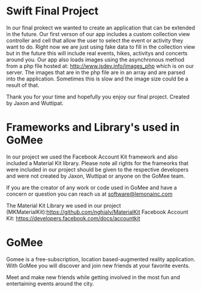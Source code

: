 # Swift Final Project
In our final prokect we wanted to create an application that can be extended in the future. Our first verson of our app includes a custom collection view controller and cell that allow the user to select the event or activity they want to do. Right now we are just using fake data to fill in the collection view but in the future this will include real events, hikes, activitys and concerts around you. Our app also loads images using the asynchronous method from a php file hosted at: http://www.jsdev.info/images_php which is on our server. The images that are in the php file are in an array and are parsed into the application. Sometimes this is slow and the image size could be a result of that. 

Thank you for your time and hopefully you enjoy our final project.
Created by Jaxon and Wuttipat.

# Frameworks and Library's used in GoMee

In our project we used the Facebook Account Kit framework and also included a Material Kit library.
Please note all rights for the frameorks that were included in our project should be given to the respective developers and were not created by Jaxon, Wuttipat or anyone on the GoMee team.

If you are the creator of any work or code used in GoMee and have a concern or question you can reach us at software@lemonainc.com

The Material Kit Library we used in our project (MKMaterialKit):https://github.com/nghialv/MaterialKit
Facebook Account Kit: https://developers.facebook.com/docs/accountkit

# GoMee

Gomee is a free-subscription, location based-augmented reality application. With GoMee you will discover and join new friends at your favorite events. 

Meet and make new friends while getting involved in the most fun and entertaining events around the city.




